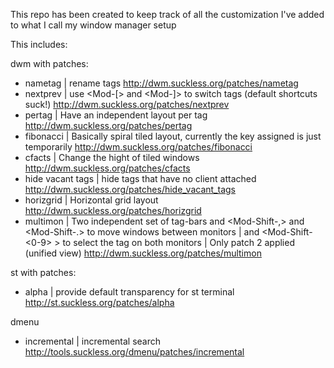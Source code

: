 This repo has been created to keep track of all the customization I've added to what I call my window manager setup

This includes:

dwm with patches:
- nametag
    | rename tags <Mod-n>
    http://dwm.suckless.org/patches/nametag
- nextprev
    | use <Mod-[> and <Mod-]> to switch tags (default shortcuts suck!)
    http://dwm.suckless.org/patches/nextprev
- pertag
    | Have an independent layout per tag
    http://dwm.suckless.org/patches/pertag
- fibonacci
    | Basically spiral tiled layout, currently the key assigned is just temporarily
    http://dwm.suckless.org/patches/fibonacci
- cfacts
    | Change the hight of tiled windows <Mod-Shift-h> <Mod-Shift-l> <Mod-Shift-o>
    http://dwm.suckless.org/patches/cfacts
- hide vacant tags
    | hide tags that have no client attached
    http://dwm.suckless.org/patches/hide_vacant_tags
- horizgrid
    | Horizontal grid layout
    http://dwm.suckless.org/patches/horizgrid
- multimon
    | Two independent set of tag-bars and <Mod-Shift-,> and <Mod-Shift-.> to move windows between monitors
    | and <Mod-Shift-<0-9> > to select the tag on both monitors
    | Only patch 2 applied (unified view)
    http://dwm.suckless.org/patches/multimon


st with patches:
- alpha
    | provide default transparency for st terminal
    http://st.suckless.org/patches/alpha

dmenu
- incremental
    | incremental search
    http://tools.suckless.org/dmenu/patches/incremental
